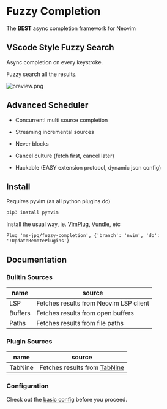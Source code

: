# Fuzzy Completion

The **BEST** async completion framework for Neovim

## VScode Style Fuzzy Search

Async completion on every keystroke.

Fuzzy search all the results.

![preview.png](https://raw.githubusercontent.com/ms-jpq/fast-comp/nvim/preview/screenshot.png)

## Advanced Scheduler

- Concurrent! multi source completion

- Streaming incremental sources

- Never blocks

- Cancel culture (fetch first, cancel later)

- Hackable (EASY extension protocol, dynamic json config)

## Install

Requires pyvim (as all python plugins do)

```sh
pip3 install pynvim
```

Install the usual way, ie. [VimPlug](https://github.com/junegunn/vim-plug), [Vundle](https://github.com/VundleVim/Vundle.vim), etc

```VimL
Plug 'ms-jpq/fuzzy-completion', {'branch': 'nvim', 'do': ':UpdateRemotePlugins'}
```

## Documentation

### Builtin Sources

| name    | source                                 |
| ------- | -------------------------------------- |
| LSP     | Fetches results from Neovim LSP client |
| Buffers | Fetches results from open buffers      |
| Paths   | Fetches results from file paths        |

### Plugin Sources

| name    | source                                                   |
| ------- | -------------------------------------------------------- |
| TabNine | Fetches results from [TabNine](https://www.tabnine.com/) |

### Configuration

Check out the [basic config](https://github.com/ms-jpq/fuzzy-completion/blob/nvim/config/config.json) before you proceed.
